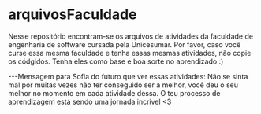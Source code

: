 # arquivosFaculdade
Nesse repositório encontram-se os arquivos de atividades da faculdade de engenharia de software cursada pela Unicesumar.
Por favor, caso você curse essa mesma faculdade e tenha essas mesmas atividades, não copie os códgidos. Tenha eles como base e boa sorte no aprendizado :)




---Mensagem para Sofia do futuro que ver essas atividades:  Não se sinta mal por muitas vezes não ter conseguido ser a melhor, você deu o seu melhor no momento em cada atividade dessa. O teu processo de aprendizagem está sendo uma jornada incrivel  <3

